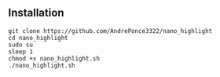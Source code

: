 ## Installation 

```
git clone https://github.com/AndrePonce3322/nano_highlight
cd nano_highlight
sudo su
sleep 1
chmod +x nano_highlight.sh
./nano_highlight.sh
```
